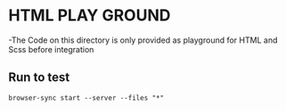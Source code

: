 # HTML PLAY GROUND
-The Code on this directory is only provided as playground for HTML and Scss before integration

## Run to test
``` browser-sync start --server --files "*" ```
